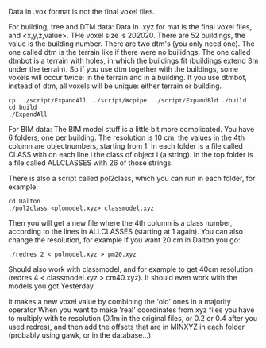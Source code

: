 Data in .vox format is not the final voxel files. 

For building, tree and DTM data:
Data in .xyz for mat is the final voxel files, and <x,y,z,value>. THe voxel size is 20*20*20.
There are 52 buildings, the value is the building number.
There are two dtm's (you only need one). The one called dtm is the terrain like if there were no builidngs. The one called dtmbot is a terrain with holes, in which the buildings fit (buildings extend 3m under the terrain). So if you use dtm together with the buildings, some voxels will occur twice: in the terrain and in a building. It you use dtmbot, instead of dtm, all voxels will be unique: either terrain or building.

```
cp ../script/ExpandAll ../script/Wcpipe ../script/ExpandBld ./build
cd build
./ExpandAll
```

For BIM data:
The BIM model stuff is a little bit more complicated. You have 6 folders, one per building. The resolution is 10 cm, the values in the 4th column are objectnumbers, starting from 1. In each folder is a file called CLASS with on each line i the class of object i (a string). In the top folder is a file called ALLCLASSES with 26 of those strings.

There is also a script called pol2class, which you can run in each folder, for example:
```
cd Dalton
./pol2class <plomodel.xyz> classmodel.xyz
```
Then you will get a new file where the 4th column is a class number, according to the lines in ALLCLASSES (starting at 1 again).
You can also change the resolution, for example if you want 20 cm in Dalton you go:
```
./redres 2 < polmodel.xyz > pm20.xyz
```
Should also work with classmodel, and for example to get 40cm resolution (redres 4 < classmodel.xyz > cm40.xyz). It should even work with the models you got Yesterday.

It makes a new voxel value by combining the 'old' ones in a majority operator
When you want to make 'real' coordinates from xyz files you have to multiply with te resolution (0.1m in the original files, or 0.2 or 0.4 after you used redres), and then add the offsets that are in MINXYZ in each folder (probably using gawk, or in the database...).

